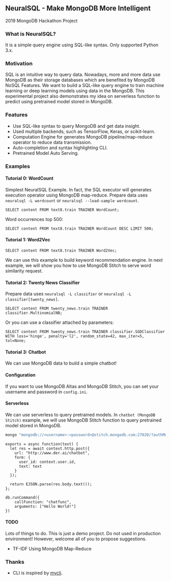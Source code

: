 ## NeuralSQL - Make MongoDB More Intelligent

2019 MongoDB Hackathon Project

### What is NeuralSQL?

It is a simple query engine using SQL-like syntax. Only supported Python 3.x.

### Motivation

SQL is an intuitive way to query data. Nowadays, more and more data use MongoDB as their storage databases which are benefited by MongoDB NoSQL Features. We want to build a SQL-like query engine to train machine learning or deep learning models using data in the MongoDB. This experimental project also demonstrates my idea on serverless function to predict using pretrained model stored in MongoDB.

### Features

* Use SQL-like syntax to query MongoDB and get data insight.
* Used multiple backends, such as TensorFlow, Keras, or scikit-learn.
* Computation Engine for generates MongoDB pipeline/map-reduce operator to reduce data transmission.
* Auto-completion and syntax highlighting CLI.
* Pretrained Model Auto Serving.

### Examples

#### Tutorial 0: WordCount

Simplest NeuralSQL Example. In fact, the SQL executor will generates execution operator using MongoDB map-reduce. Prepare data uses `neuralsql -L wordcount` or `neuralsql --load-sample wordcount`.

```
SELECT content FROM text8.train TRAINER WordCount;
```

Word occurrences top 500:

```
SELECT content FROM text8.train TRAINER WordCount DESC LIMIT 500;
```

#### Tutorial 1: Word2Vec

```
SELECT content FROM text8.train TRAINER Word2Vec;
```

We can use this example to build keyword recommendation engine. In next example, we will show you how to use MongoDB Stitch to serve word similarity request.

#### Tutorial 2: Twenty News Classifier

Prepare data uses `neuralsql -L classifier` or `neuralsql -L classifier[twenty_news]`.

```
SELECT content FROM twenty_news.train TRAINER classifier.MultinomialNB;
```

Or you can use a classifier attached by parameters:

```
SELECT content FROM twenty_news.train TRAINER classifier.SGDClassifier WITH loss='hinge', penalty='l2', random_state=42, max_iter=5, tol=None;
```

#### Tutorial 3: Chatbot

We can use MongoDB data to build a simple chatbot!


#### Configuration

If you want to use MongoDB Altas and MongoDB Stitch, you can set your username and password in `config.ini`.

#### Serverless

We can use serverless to query pretrained models. In `chatbot (MongoDB Stitch)` example, we will use MongoDB Stitch function to query pretrained model stored in MongoDB.


```bash
mongo "mongodb://<username>:<password>@stitch.mongodb.com:27020/?authMechanism=PLAIN&authSource=%24external&ssl=true&appName=todo-tutorial1-uhdox:mongodb-atlas:local-userpass"
```

```
exports = async function(text) {
  let res = await context.http.post({
    url: "http://www.der.ai/chatbot",
    form: {
      user_id: context.user.id,
      text: text
    }
  });
  
  return EJSON.parse(res.body.text());
};
```

```
db.runCommand({
    callFunction: "chatfunc",
    arguments: ["Hello World!"]
})
```

#### TODO

Lots of things to do. This is just a demo project. Do not used in production environment! However, welcome all of you to propose suggestions.

* TF-IDF Using MongoDB Map-Reduce

### Thanks

* CLI is inspired by [mycli](https://github.com/dbcli/mycli).
